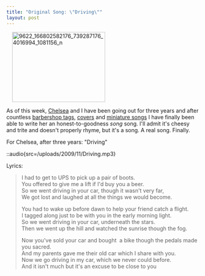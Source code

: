 ```yaml
---
title: "Original Song: \"Driving\""
layout: post
---
```


<img class="size-large wp-image-716 alignright" style="margin-left: 15px; margin-right: 15px;" title="9622_166802582176_739287176_4016994_1081156_n" src="/uploads/2009/11/9622_166802582176_739287176_4016994_1081156_n-500x375.jpg" alt="9622_166802582176_739287176_4016994_1081156_n" width="243" height="183" />

As of this week, [Chelsea](http://www.chelseahollow.com) and I have been going out for three years and after countless [barbershop tags](/blog/barbershop-multi-track-happy-anniversary-chelsea/), [covers](/blog/multitrack-thats-why-i-love-you/) and [miniature songs](/blog/original-song-our-love-will-last-as-long/) I have finally been able to write her an honest-to-goodness <em>song</em> song. I'll admit it's cheesy and trite and doesn't properly rhyme, but it's a song. A real song. Finally.

For Chelsea, after three years: "Driving"

::audio{src=/uploads/2009/11/Driving.mp3}

Lyrics:

> I had to get to UPS to pick up a pair of boots.  
> You offered to give me a lift if I'd buy you a beer.  
> So we went driving in your car, though it wasn't very far,  
> We got lost and laughed at all the things we would become.  
> 
> You had to wake up before dawn to help your friend catch a flight.  
> I tagged along just to be with you in the early morning light.  
> So we went driving in your car, underneath the stars.  
> Then we went up the hill and watched the sunrise though the fog.  
>   
> Now you've sold your car and bought  a bike though the pedals made you sacred.  
> And my parents gave me their old car which I share with you.  
> Now we go driving in my car, which we never could before.  
> And it isn't much but it's an excuse to be close to you  
